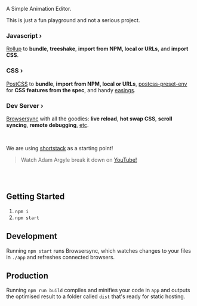 A Simple Animation Editor.

This is just a fun playground and not a serious project.

### Javascript ›
[Rollup](https://rollupjs.org) to **bundle**, **treeshake**, **import from NPM, local or URLs**, and **import CSS**. 

### CSS ›
[PostCSS](https://postcss.org) to  **bundle**, **import from NPM, local or URLs**, [postcss-preset-env](https://preset-env.cssdb.org/) for **CSS features from the spec**, and handy [easings](https://easings.net). 

### Dev Server ›
[Browsersync](https://www.browsersync.io) with all the goodies: **live reload**, **hot swap CSS**, **scroll syncing**, **remote debugging**, [etc](https://www.browsersync.io).

<br>

We are using [shortstack](https://github.com/shortstack) as a starting point!
> Watch Adam Argyle break it down on [YouTube!](https://links.argyle.ink/shortstack)

<br><br>

## Getting Started
1. `npm i`
1. `npm start`

## Development
Running `npm start` runs Browsersync, which watches changes to your files in `./app` and refreshes connected browsers.

## Production
Running `npm run build` compiles and minifies your code in `app` and outputs the optimised result to a folder called `dist` that's ready for static hosting.
